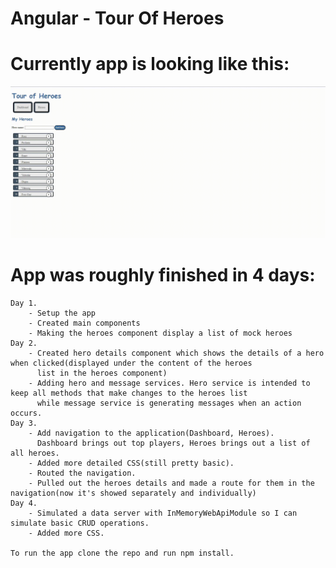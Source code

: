 # Angular - Tour Of Heroes 
# Currently app is looking like this:
![Application GIF](TourOfHeroesGif.gif)
# App was roughly finished in 4 days:
    Day 1. 
        - Setup the app
        - Created main components
        - Making the heroes component display a list of mock heroes
    Day 2.
        - Created hero details component which shows the details of a hero when clicked(displayed under the content of the heroes 
          list in the heroes component)
        - Adding hero and message services. Hero service is intended to keep all methods that make changes to the heroes list
          while message service is generating messages when an action occurs.
    Day 3.
        - Add navigation to the application(Dashboard, Heroes). 
          Dashboard brings out top players, Heroes brings out a list of all heroes. 
        - Added more detailed CSS(still pretty basic).
        - Routed the navigation.
        - Pulled out the heroes details and made a route for them in the navigation(now it's showed separately and individually)
    Day 4.
        - Simulated a data server with InMemoryWebApiModule so I can simulate basic CRUD operations.
        - Added more CSS.

    To run the app clone the repo and run npm install.
